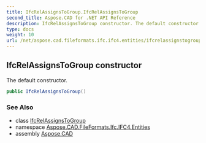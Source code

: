 ```yaml
---
title: IfcRelAssignsToGroup.IfcRelAssignsToGroup
second_title: Aspose.CAD for .NET API Reference
description: IfcRelAssignsToGroup constructor. The default constructor
type: docs
weight: 10
url: /net/aspose.cad.fileformats.ifc.ifc4.entities/ifcrelassignstogroup/ifcrelassignstogroup/
---
```

## IfcRelAssignsToGroup constructor

The default constructor.

```csharp
public IfcRelAssignsToGroup()
```

### See Also

* class [IfcRelAssignsToGroup](../)
* namespace [Aspose.CAD.FileFormats.Ifc.IFC4.Entities](../../ifcrelassignstogroup/)
* assembly [Aspose.CAD](../../../)


